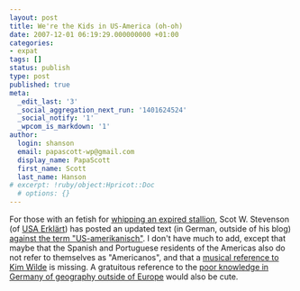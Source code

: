 ```yaml
---
layout: post
title: We're the Kids in US-America (oh-oh)
date: 2007-12-01 06:19:29.000000000 +01:00
categories:
- expat
tags: []
status: publish
type: post
published: true
meta:
  _edit_last: '3'
  _social_aggregation_next_run: '1401624524'
  _social_notify: '1'
  _wpcom_is_markdown: '1'
author:
  login: shanson
  email: papascott-wp@gmail.com
  display_name: PapaScott
  first_name: Scott
  last_name: Hanson
# excerpt: !ruby/object:Hpricot::Doc
  # options: {}
---
```

<p>For those with an fetish for <a href="http://www.papascott.de/archives/2007/11/16/is-ami-an-insult/">whipping an expired stallion</a>, Scot W. Stevenson (of <a href="http://usaerklaert.wordpress.com/">USA Erkl&auml;rt</a>)  has posted an updated text (in German, outside of his blog) <a href="http://www.possum.in-berlin.de/texts/us-amerikanisch.html">against the term "US-amerikanisch"</a>. I don't have much to add, except that maybe that the Spanish and Portuguese residents of the Americas also do not refer to themselves as "Americanos", and that a <a href="http://www.youtube.com/watch?v=-hWZqllm3mQ">musical reference to Kim Wilde</a> is missing. A gratuitous reference to the <a href="http://www.msnbc.msn.com/id/16389973/">poor knowledge in Germany of geography outside of Europe</a> would also be cute.</p>
